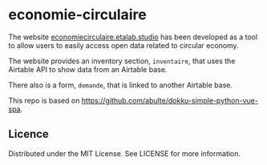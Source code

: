 # economie-circulaire

The website [economiecirculaire.etalab.studio](https://economiecirculaire.etalab.studio/) has been developed as a tool to allow users to easily access open data related to circular economy.

The website provides an inventory section, `inventaire`, that uses the Airtable API to show data from an Airtable base.

There also is a form, `demande`, that is linked to another Airtable base.

This repo is based on https://github.com/abulte/dokku-simple-python-vue-spa.

## Licence
Distributed under the MIT License. See LICENSE for more information.